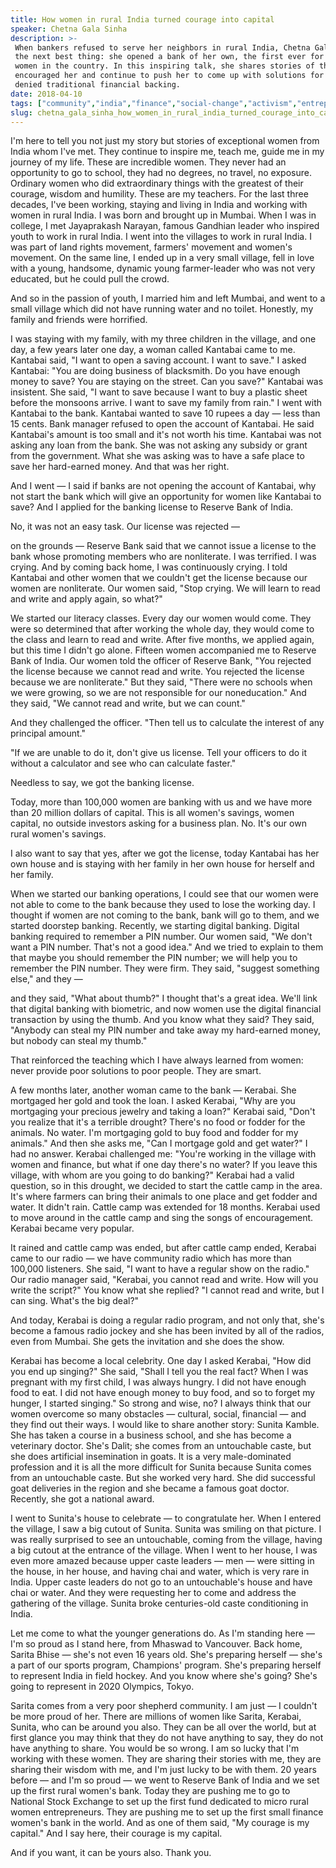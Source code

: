 ```yaml
---
title: How women in rural India turned courage into capital
speaker: Chetna Gala Sinha
description: >-
 When bankers refused to serve her neighbors in rural India, Chetna Gala Sinha did
 the next best thing: she opened a bank of her own, the first ever for and by
 women in the country. In this inspiring talk, she shares stories of the women who
 encouraged her and continue to push her to come up with solutions for those
 denied traditional financial backing.
date: 2018-04-10
tags: ["community","india","finance","social-change","activism","entrepreneur","collaboration","women","economics"]
slug: chetna_gala_sinha_how_women_in_rural_india_turned_courage_into_capital
---
```


I'm here to tell you not just my story but stories of exceptional women from India whom
I've met. They continue to inspire me, teach me, guide me in my journey of my life. These
are incredible women. They never had an opportunity to go to school, they had no degrees,
no travel, no exposure. Ordinary women who did extraordinary things with the greatest of
their courage, wisdom and humility. These are my teachers. For the last three decades, I've
been working, staying and living in India and working with women in rural India. I was
born and brought up in Mumbai. When I was in college, I met Jayaprakash Narayan, famous
Gandhian leader who inspired youth to work in rural India. I went into the villages to
work in rural India. I was part of land rights movement, farmers' movement and women's
movement. On the same line, I ended up in a very small village, fell in love with a young,
handsome, dynamic young farmer-leader who was not very educated, but he could pull the
crowd.

And so in the passion of youth, I married him and left Mumbai, and went to a small village
which did not have running water and no toilet. Honestly, my family and friends were
horrified.

I was staying with my family, with my three children in the village, and one day, a few
years later one day, a woman called Kantabai came to me. Kantabai said, "I want to open a
saving account. I want to save." I asked Kantabai: "You are doing business of blacksmith.
Do you have enough money to save? You are staying on the street. Can you save?" Kantabai
was insistent. She said, "I want to save because I want to buy a plastic sheet before the
monsoons arrive. I want to save my family from rain." I went with Kantabai to the bank.
Kantabai wanted to save 10 rupees a day — less than 15 cents. Bank manager refused to open
the account of Kantabai. He said Kantabai's amount is too small and it's not worth his
time. Kantabai was not asking any loan from the bank. She was not asking any subsidy or
grant from the government. What she was asking was to have a safe place to save her
hard-earned money. And that was her right.

And I went — I said if banks are not opening the account of Kantabai, why not start the
bank which will give an opportunity for women like Kantabai to save? And I applied for the
banking license to Reserve Bank of India.

No, it was not an easy task. Our license was rejected —

on the grounds — Reserve Bank said that we cannot issue a license to the bank whose
promoting members who are nonliterate. I was terrified. I was crying. And by coming back
home, I was continuously crying. I told Kantabai and other women that we couldn't get the
license because our women are nonliterate. Our women said, "Stop crying. We will learn to
read and write and apply again, so what?"

We started our literacy classes. Every day our women would come. They were so determined
that after working the whole day, they would come to the class and learn to read and
write. After five months, we applied again, but this time I didn't go alone. Fifteen women
accompanied me to Reserve Bank of India. Our women told the officer of Reserve Bank, "You
rejected the license because we cannot read and write. You rejected the license because we
are nonliterate." But they said, "There were no schools when we were growing, so we are
not responsible for our noneducation." And they said, "We cannot read and write, but we
can count."

And they challenged the officer. "Then tell us to calculate the interest of any principal
amount."

"If we are unable to do it, don't give us license. Tell your officers to do it without a
calculator and see who can calculate faster."

Needless to say, we got the banking license.

Today, more than 100,000 women are banking with us and we have more than 20 million
dollars of capital. This is all women's savings, women capital, no outside investors
asking for a business plan. No. It's our own rural women's savings.

I also want to say that yes, after we got the license, today Kantabai has her own house
and is staying with her family in her own house for herself and her family.

When we started our banking operations, I could see that our women were not able to come
to the bank because they used to lose the working day. I thought if women are not coming
to the bank, bank will go to them, and we started doorstep banking. Recently, we starting
digital banking. Digital banking required to remember a PIN number. Our women said, "We
don't want a PIN number. That's not a good idea." And we tried to explain to them that
maybe you should remember the PIN number; we will help you to remember the PIN number.
They were firm. They said, "suggest something else," and they —

and they said, "What about thumb?" I thought that's a great idea. We'll link that digital
banking with biometric, and now women use the digital financial transaction by using the
thumb. And you know what they said? They said, "Anybody can steal my PIN number and take
away my hard-earned money, but nobody can steal my thumb."

That reinforced the teaching which I have always learned from women: never provide poor
solutions to poor people. They are smart.

A few months later, another woman came to the bank — Kerabai. She mortgaged her gold and
took the loan. I asked Kerabai, "Why are you mortgaging your precious jewelry and taking a
loan?" Kerabai said, "Don't you realize that it's a terrible drought? There's no food or
fodder for the animals. No water. I'm mortgaging gold to buy food and fodder for my
animals." And then she asks me, "Can I mortgage gold and get water?" I had no answer.
Kerabai challenged me: "You're working in the village with women and finance, but what if
one day there's no water? If you leave this village, with whom are you going to do
banking?" Kerabai had a valid question, so in this drought, we decided to start the cattle
camp in the area. It's where farmers can bring their animals to one place and get fodder
and water. It didn't rain. Cattle camp was extended for 18 months. Kerabai used to move
around in the cattle camp and sing the songs of encouragement. Kerabai became very
popular.

It rained and cattle camp was ended, but after cattle camp ended, Kerabai came to our
radio — we have community radio which has more than 100,000 listeners. She said, "I want
to have a regular show on the radio." Our radio manager said, "Kerabai, you cannot read
and write. How will you write the script?" You know what she replied? "I cannot read and
write, but I can sing. What's the big deal?"

And today, Kerabai is doing a regular radio program, and not only that, she's become a
famous radio jockey and she has been invited by all of the radios, even from Mumbai. She
gets the invitation and she does the show.

Kerabai has become a local celebrity. One day I asked Kerabai, "How did you end up
singing?" She said, "Shall I tell you the real fact? When I was pregnant with my first
child, I was always hungry. I did not have enough food to eat. I did not have enough money
to buy food, and so to forget my hunger, I started singing." So strong and wise, no? I
always think that our women overcome so many obstacles — cultural, social, financial — and
they find out their ways. I would like to share another story: Sunita Kamble. She has taken
a course in a business school, and she has become a veterinary doctor. She's Dalit; she
comes from an untouchable caste, but she does artificial insemination in goats. It is a
very male-dominated profession and it is all the more difficult for Sunita because Sunita
comes from an untouchable caste. But she worked very hard. She did successful goat
deliveries in the region and she became a famous goat doctor. Recently, she got a national
award.

I went to Sunita's house to celebrate — to congratulate her. When I entered the village, I
saw a big cutout of Sunita. Sunita was smiling on that picture. I was really surprised to
see an untouchable, coming from the village, having a big cutout at the entrance of the
village. When I went to her house, I was even more amazed because upper caste leaders —
men — were sitting in the house, in her house, and having chai and water, which is very
rare in India. Upper caste leaders do not go to an untouchable's house and have chai or
water. And they were requesting her to come and address the gathering of the village.
Sunita broke centuries-old caste conditioning in India.

Let me come to what the younger generations do. As I'm standing here — I'm so proud as I
stand here, from Mhaswad to Vancouver. Back home, Sarita Bhise — she's not even 16 years
old. She's preparing herself — she's a part of our sports program, Champions' program.
She's preparing herself to represent India in field hockey. And you know where she's
going? She's going to represent in 2020 Olympics, Tokyo.

Sarita comes from a very poor shepherd community. I am just — I couldn't be more proud of
her. There are millions of women like Sarita, Kerabai, Sunita, who can be around you also.
They can be all over the world, but at first glance you may think that they do not have
anything to say, they do not have anything to share. You would be so wrong. I am so lucky
that I'm working with these women. They are sharing their stories with me, they are
sharing their wisdom with me, and I'm just lucky to be with them. 20 years before — and
I'm so proud — we went to Reserve Bank of India and we set up the first rural women's
bank. Today they are pushing me to go to National Stock Exchange to set up the first fund
dedicated to micro rural women entrepreneurs. They are pushing me to set up the first
small finance women's bank in the world. And as one of them said, "My courage is my
capital." And I say here, their courage is my capital.

And if you want, it can be yours also. Thank you.

<!--
ad_duration=3.33
comment_count=19
event="TED2018"
external_start_time=0
intro_duration=11.82
is_subtitle_required="False"
is_talk_featured="True"
language="en"
language_swap="False"
native_language="en"
number_of_related_talks=6
number_of_speakers=1
number_of_subtitled_videos=25
number_of_tags=9
number_of_talk_download_languages=25
number_of_talk_more_resources=0
number_of_talk_recommendations=0
number_of_talks_take_actions=0
post_ad_duration=0.83
published_timestamp="2018-08-20 14:57:45"
recording_date="2018-04-10"
speaker_description="Banker, social entrepreneur"
speaker_is_published=1
speaker_name="Chetna Gala Sinha"
talk_name="How women in rural India turned courage into capital"
talks_tags=["community","india","finance","social-change","activism","entrepreneur","collaboration","women","economics"]
url_audio="https://download.ted.com/talks/ChetnaGalaSinha_2018.mp3?apikey=acme-roadrunner"
url_photo_speaker="https://pe.tedcdn.com/images/ted/3ec55a071c4c2e6b08beaac5b4e505c16ee05d1c_254x191.jpg"
url_photo_talk="https://s3.amazonaws.com/talkstar-photos/uploads/03cb2cd3-8d03-4d0a-9598-7206106ea448/ChetnaGalaSinha_2018-embed.jpg"
url_webpage="https://www.ted.com/talks/chetna_gala_sinha_how_women_in_rural_india_turned_courage_into_capital"
video_type_name="TED Stage Talk"
-->